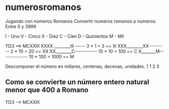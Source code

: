 # numerosromanos
Jugando con números Romanos
Convertir numeros romanos a numeros. Entre 0 y 3999

I - Uno
V - Cinco
X - Diez
C - Cien
D - Quinientos
M - Mil

1123 ==> MCXXIII
XXXX ________III ----- 3 * 1 = 3 == III
XXX________XX--------- 2 * 10 = 20 == XX
XX________C----------- 10 * 10 = 100 == C
X_______M------------- 10 * 100 = 1000 == M


Descomponer el número en millares, centenas, decenas, unidades.
1
1
2
3


## Como se convierte un número entero natural menor que 400 a Romano

1123 --> MCXXIII